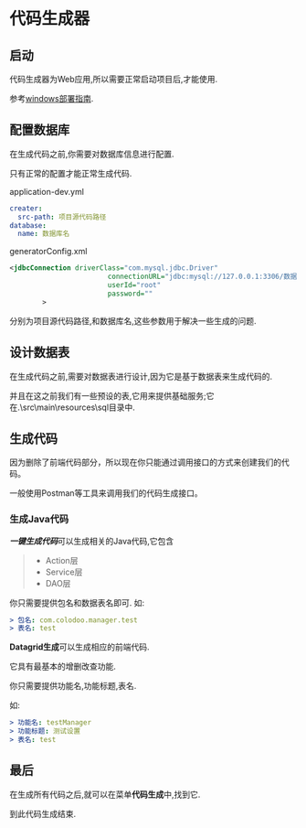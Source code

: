 # 代码生成器

## 启动  

代码生成器为Web应用,所以需要正常启动项目后,才能使用.  

参考[windows部署指南](./WINDOWS_GET_STARTED.md).  

## 配置数据库  

在生成代码之前,你需要对数据库信息进行配置.  

只有正常的配置才能正常生成代码.  

application-dev.yml

```yaml
creater:
  src-path: 项目源代码路径
database:
  name: 数据库名
```

generatorConfig.xml

```xml
<jdbcConnection driverClass="com.mysql.jdbc.Driver"
                        connectionURL="jdbc:mysql://127.0.0.1:3306/数据库名?useUnicode=true&amp;characterEncoding=utf-8&amp;useSSL=false"
                        userId="root"
                        password=""
        >
```

分别为项目源代码路径,和数据库名,这些参数用于解决一些生成的问题.
 
## 设计数据表  

在生成代码之前,需要对数据表进行设计,因为它是基于数据表来生成代码的.  

并且在这之前我们有一些预设的表,它用来提供基础服务;它在.\src\main\resources\sql目录中.

## 生成代码  

因为删除了前端代码部分，所以现在你只能通过调用接口的方式来创建我们的代码。

一般使用Postman等工具来调用我们的代码生成接口。

### 生成Java代码  

***一键生成代码***可以生成相关的Java代码,它包含

> * Action层
> * Service层
> * DAO层

你只需要提供包名和数据表名即可.
如:

```yaml
> 包名: com.colodoo.manager.test  
> 表名: test
```

**Datagrid生成**可以生成相应的前端代码.

它具有最基本的增删改查功能.

你只需要提供功能名,功能标题,表名.

如:

```yaml
> 功能名: testManager  
> 功能标题: 测试设置  
> 表名: test
```

## 最后  

在生成所有代码之后,就可以在菜单**代码生成**中,找到它. 

到此代码生成结束. 